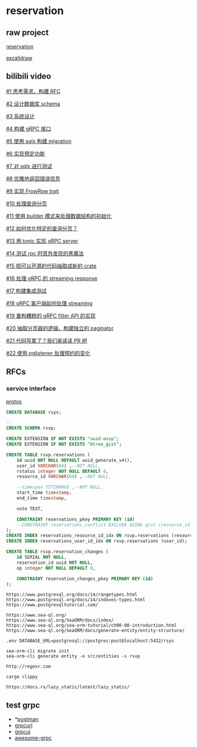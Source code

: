 # reservation

## raw project

[reservation](https://github.com/tyrchen/reservation)

[excalidraw](https://excalidraw.com/)

## bilibili video

[#1 思考需求，构建 RFC](https://www.bilibili.com/video/BV1aV4y1L72b)

[#2 设计数据库 schema](https://www.bilibili.com/video/BV1rt4y1c7Bw)

[#3 系统设计](https://www.bilibili.com/video/BV18e4y1n7fc)

[#4 构建 gRPC 接口](https://www.bilibili.com/video/BV1KB4y177kz)

[#5 使用 sqlx 构建 migration](https://www.bilibili.com/video/BV18t4y1c78e)

[#6 实现预定功能](https://www.bilibili.com/video/BV1Ad4y1y7AM)

[#7 对 sqlx 进行测试](https://www.bilibili.com/video/BV1gm4y1w7YS)

[#8 优雅地返回错误信息](https://www.bilibili.com/video/BV1Ed4y1y7bV)

[#9 实现 FrowRow trait](https://www.bilibili.com/video/BV1C14y1j7jQ)

[#10 处理查询分页](https://www.bilibili.com/video/BV1Mg411z7hf)

[#11 使用 builder 模式来处理数据结构的初始化](https://www.bilibili.com/video/BV1fd4y1r7MN)

[#12 如何优化特定的查询分页？](https://www.bilibili.com/video/BV1uG4y1f7qd)

[#13 用 tonic 实现 gRPC server](https://www.bilibili.com/video/BV1A24y127iS)

[#14 测试 rpc 时意外发现的黑魔法](https://www.bilibili.com/video/BV1TW4y1W752)

[#15 把可以开源的代码抽取成新的 crate](https://www.bilibili.com/video/BV1TP4y1R78S)

[#16 处理 gRPC 的 streaming response](https://www.bilibili.com/video/BV1EG4y1G7Ra)

[#17 构建集成测试](https://www.bilibili.com/video/BV1jD4y1v7mf)

[#18 gRPC 客户端如何处理 streaming](https://www.bilibili.com/video/BV1aV4y1A738)

[#19 重构糟糕的 gRPC filter API 的实现](https://www.bilibili.com/video/BV1uW4y1T7hX)

[#20 抽取分页器的逻辑，构建独立的 paginator](https://www.bilibili.com/video/BV1QG4y157Hr)

[#21 代码写累了？我们来读读 PR 吧](https://www.bilibili.com/video/BV1pD4y1L7Kf)

[#22 使用 pglistener 处理预约的变化](https://www.bilibili.com/video/BV1K24y1i7p5)

## RFCs

### service interface

[protos](abi/protos/reservation.proto)

``` sql
CREATE DATABASE rsys;

--
CREATE SCHEMA rsvp;

CREATE EXTENSION IF NOT EXISTS "uuid-ossp";
CREATE EXTENSION IF NOT EXISTS "btree_gist";

CREATE TABLE rsvp.reservations (
    id uuid NOT NULL DEFAULT uuid_generate_v4(),
    user_id VARCHAR(64) ,--NOT NULL,
    rstatus integer NOT NULL DEFAULT 0,
    resource_id VARCHAR(64) ,--NOT NULL,

    --timespan TSTZRANGE ,--NOT NULL,
    start_time timestamp,
    end_time timestamp,

    note TEXT,

    CONSTRAINT reservations_pkey PRIMARY KEY (id)
    --CONSTRAINT reservations_conflict EXCLUDE USING gist (resource_id WITH =, timespan WITH &&)
);
CREATE INDEX reservations_resource_id_idx ON rsvp.reservations (resource_id);
CREATE INDEX reservations_user_id_idx ON rsvp.reservations (user_id);

CREATE TABLE rsvp.reservation_changes (
    id SERIAL NOT NULL,
    reservation_id uuid NOT NULL,
    op integer NOT NULL DEFAULT 0,

    CONSTRAINT reservation_changes_pkey PRIMARY KEY (id)
);
```

``` postgresql
https://www.postgresql.org/docs/14/rangetypes.html
https://www.postgresql.org/docs/14/indexes-types.html
https://www.postgresqltutorial.com/
```

``` orm
https://www.sea-ql.org/
https://www.sea-ql.org/SeaORM/docs/index/
https://www.sea-ql.org/sea-orm-tutorial/ch00-00-introduction.html
https://www.sea-ql.org/SeaORM/docs/generate-entity/entity-structure/

.env DATABASE_URL=postgresql://postgres:post@localhost:5432/rsys

sea-orm-cli migrate init
sea-orm-cli generate entity -o src/entities -s rsvp
```

``` regex
http://regexr.com
```

``` clippy
cargo clippy
```

``` lazy_static
https://docs.rs/lazy_static/latest/lazy_static/
```

## test grpc

- *[postman](https://www.postman.com/)
- [grpcurl](https://github.com/fullstorydev/grpcurl)
- [grpcui](https://github.com/fullstorydev/grpcui)
- [awesome-grpc](https://github.com/grpc-ecosystem/awesome-grpc)
